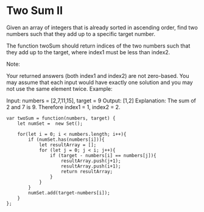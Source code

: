 # Two Sum II

Given an array of integers that is already sorted in ascending order, find two numbers such that they add up to a specific target number.

The function twoSum should return indices of the two numbers such that they add up to the target, where index1 must be less than index2.

Note:

Your returned answers (both index1 and index2) are not zero-based.
You may assume that each input would have exactly one solution and you may not use the same element twice.
Example: 

Input: numbers = [2,7,11,15], target = 9
Output: [1,2]
Explanation: The sum of 2 and 7 is 9. Therefore index1 = 1, index2 = 2.

```
var twoSum = function(numbers, target) {
    let numSet =  new Set();

    for(let i = 0; i < numbers.length; i++){
        if (numSet.has(numbers[i])){
            let resultArray = [];
            for (let j = 0; j < i; j++){
                if (target - numbers[i] == numbers[j]){
                    resultArray.push(j+1);
                    resultArray.push(i+1);
                    return resultArray;
                }
            }
        }
        numSet.add(target-numbers[i]);
    }
};
```
